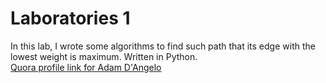# Laboratories 1
In this lab, I wrote some algorithms to find such path that its edge with the lowest weight is maximum. Written in Python.  
<a href="http://www.quora.com/Adam-DAngelo">Quora profile link for Adam D'Angelo</a>
